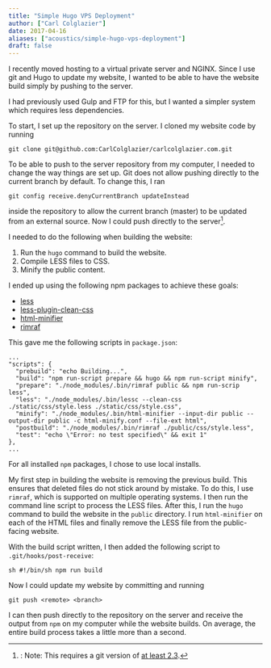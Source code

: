 ```yaml
---
title: "Simple Hugo VPS Deployment"
author: ["Carl Colglazier"]
date: 2017-04-16
aliases: ["acoustics/simple-hugo-vps-deployment"]
draft: false
---
```


I recently moved hosting to a virtual private server and NGINX. Since
I use git and Hugo to update my website, I wanted to be able to have
the website build simply by pushing to the server.

I had previously used Gulp and FTP for this, but I wanted a simpler
system which requires less dependencies.

To start, I set up the repository on the server. I cloned my website
code by running

```nil
git clone git@github.com:CarlColglazier/carlcolglazier.com.git
```

To be able to push to the server repository from my computer, I needed
to change the way things are set up. Git does not allow pushing
directly to the current branch by default. To change this, I ran

```nil
git config receive.denyCurrentBranch updateInstead
```

inside the repository to allow the current branch (master) to be
updated from an external source. Now I could push directly to the
server[^fn:1].

I needed to do the following when building the website:

1.  Run the `hugo` command to build the website.
2.  Compile LESS files to CSS.
3.  Minify the public content.

I ended up using the following npm packages to achieve these goals:

-   [less](https://www.npmjs.com/package/less)
-   [less-plugin-clean-css](https://www.npmjs.com/package/less-plugin-clean-css)
-   [html-minifier](https://www.npmjs.com/package/html-minifier)
-   [rimraf](https://www.npmjs.com/package/rimraf)

This gave me the following scripts in `package.json`:

```nil
...
"scripts": {
  "prebuild": "echo Building...",
  "build": "npm run-script prepare && hugo && npm run-script minify",
  "prepare": "./node_modules/.bin/rimraf public && npm run-scrip less",
  "less": "./node_modules/.bin/lessc --clean-css ./static/css/style.less ./static/css/style.css",
  "minify": "./node_modules/.bin/html-minifier --input-dir public --output-dir public -c html-minify.conf --file-ext html",
  "postbuild": "./node_modules/.bin/rimraf ./public/css/style.less",
  "test": "echo \"Error: no test specified\" && exit 1"
},
...
```

For all installed `npm` packages, I chose to use local installs.

My first step in building the website is removing the previous
build. This ensures that deleted files do not stick around by
mistake. To do this, I use `rimraf`, which is supported on multiple
operating systems. I then run the command line script to process the
LESS files. After this, I run the `hugo` command to build the website
in the `public` directory. I run `html-minifier` on each of the HTML
files and finally remove the LESS file from the public-facing website.

With the build script written, I then added the following script to
`.git/hooks/post-receive`:

```nil
sh #!/bin/sh npm run build
```

Now I could update my website by committing and running

```nil
git push <remote> <branch>
```

I can then push directly to the repository on the server and receive
the output from `npm` on my computer while the website builds. On
average, the entire build process takes a little more than a second.

[^fn:1]: : Note: This requires a git version of [at least 2.3](<https://stackoverflow.com/questions/32643065/git-receive-denycurrentbranch-updateinstead-fails>).